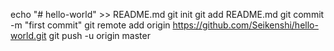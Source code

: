 echo "# hello-world" >> README.md
git init
git add README.md
git commit -m "first commit"
git remote add origin https://github.com/Seikenshi/hello-world.git
git push -u origin master
